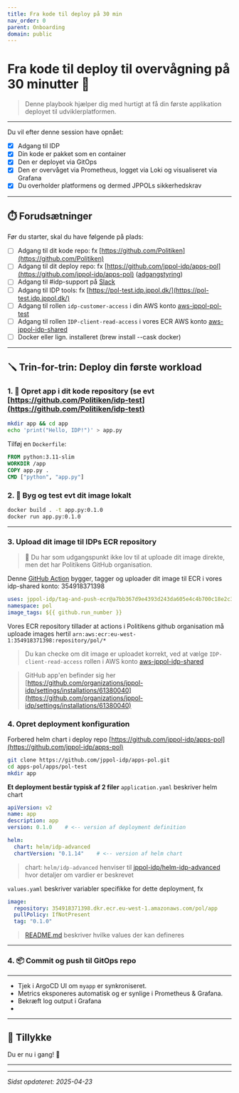 ```yaml
---
title: Fra kode til deploy på 30 min
nav_order: 0 
parent: Onboarding
domain: public
---
```


# Fra kode til deploy til overvågning på 30 minutter 🚀

> Denne playbook hjælper dig med hurtigt at få din første applikation deployet til udviklerplatformen.

---
Du vil efter denne session have opnået:

- [x] Adgang til IDP
- [x] Din kode er pakket som en container
- [x] Den er deployet via GitOps
- [x] Den er overvåget via Prometheus, logget via Loki og visualiseret via Grafana
- [x] Du overholder platformens og dermed JPPOLs sikkerhedskrav

---


## ⏱️ Forudsætninger

Før du starter, skal du have følgende på plads:

- [ ] Adgang til dit kode repo: fx [https://github.com/Politiken](https://github.com/Politiken)
- [ ] Adgang til dit deploy repo: fx [https://github.com/jppol-idp/apps-pol](https://github.com/jppol-idp/apps-pol) ([adgangstyring](https://github.com/orgs/jppol-idp/teams/apps-pol/members))
- [ ] Adgang til #idp-support på [Slack](https://ekstrabladet.slack.com/archives/C08HWLGQCTE)
- [ ] Adgang til IDP tools: fx [https://pol-test.idp.jppol.dk/](https://pol-test.idp.jppol.dk/)
- [ ] Adgang til rollen `idp-customer-access` i din AWS konto [aws-jppol-pol-test](https://jppol-sso.awsapps.com/start#/)
- [ ] Adgang til rollen `IDP-client-read-access` i vores ECR AWS konto [aws-jppol-idp-shared](https://jppol-sso.awsapps.com/start#/)
- [ ] Docker eller lign. installeret (brew install --cask docker)

---

## 🪛 Trin-for-trin: Deploy din første workload

### 1. 📁 Opret app i dit kode repository (se evt [https://github.com/Politiken/idp-test](https://github.com/Politiken/idp-test)

```bash
mkdir app && cd app
echo 'print("Hello, IDP!")' > app.py
```

Tilføj en `Dockerfile`:

```Dockerfile
FROM python:3.11-slim
WORKDIR /app
COPY app.py .
CMD ["python", "app.py"]
```

### 2. 🐳 Byg og test evt dit image lokalt

```bash
docker build . -t app.py:0.1.0
docker run app.py:0.1.0
```

---

### 3. Upload dit image til IDPs ECR repository

> 🚨 Du har som udgangspunkt ikke lov til at uploade dit image direkte, men det har Politikens GitHub organisation.

Denne [GitHub Action](https://github.com/Politiken/idp-test/blob/master/.github/workflows/build-push-deploy.yaml) bygger, 
tagger og uploader dit image til ECR i vores idp-shared konto: 354918371398


```yaml
uses: jppol-idp/tag-and-push-ecr@a7bb367d9e4393d243da605e4c4b700c18e2c34d
namespace: pol
image_tags: ${{ github.run_number }}
```

Vores ECR repository tillader at actions i Politikens github organisation må uploade images hertil
`arn:aws:ecr:eu-west-1:354918371398:repository/pol/*`

> Du kan checke om dit image er uploadet korrekt, ved at vælge `IDP-client-read-access` rollen i AWS konto [aws-jppol-idp-shared](https://jppol-sso.awsapps.com/start#/)



> GitHub app'en befinder sig her [https://github.com/organizations/jppol-idp/settings/installations/61380040](https://github.com/organizations/jppol-idp/settings/installations/61380040)

### 4. Opret deployment konfiguration

Forbered helm chart i deploy repo [https://github.com/jppol-idp/apps-pol](https://github.com/jppol-idp/apps-pol)

```bash
git clone https://github.com/jppol-idp/apps-pol.git
cd apps-pol/apps/pol-test
mkdir app
```

**Et deployment består typisk af 2 filer**
`application.yaml` beskriver helm chart 

```yaml
apiVersion: v2
name: app
description: app 
version: 0.1.0    # <-- version af deployment definition

helm:
  chart: helm/idp-advanced
  chartVersion: "0.1.14"    # <-- version af helm chart
```

> chart: `helm/idp-advanced` henviser til [jppol-idp/helm-idp-advanced](https://github.com/jppol-idp/helm-idp-advanced/tree/main/charts/idp-advanced/Chart.yaml) hvor detaljer om vardier er beskrevet

`values.yaml` beskriver variabler specifikke for dette deployment, fx

```yaml
image:
  repository: 354918371398.dkr.ecr.eu-west-1.amazonaws.com/pol/app 
  pullPolicy: IfNotPresent
  tag: "0.1.0"
```
> [README.md](https://github.com/jppol-idp/helm-idp-advanced/blob/main/README.md) beskriver hvilke values der kan defineres
---

### 4. 📦 Commit og push til GitOps repo

---

- Tjek i ArgoCD UI om `myapp` er synkroniseret.
- Metrics eksponeres automatisk og er synlige i Prometheus & Grafana.
- Bekræft log output i Grafana
- 
---

## 🏁 Tillykke

Du er nu i gang! 💪

---


---
*Sidst opdateret: 2025-04-23*
